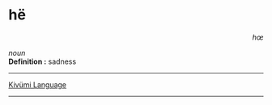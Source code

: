 
# hë

<div align="right"><i>hœ</i></div>

*noun*  
**Definition :** sadness  

---

[Kivümi Language](../README.md)

---
